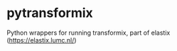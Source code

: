# pytransformix
Python wrappers for running transformix, part of elastix (https://elastix.lumc.nl/)
